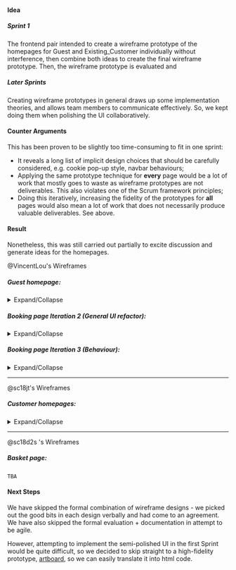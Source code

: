 #### Idea
##### Sprint 1
The frontend pair intended to create a wireframe prototype of the homepages for Guest and Existing_Customer individually without interference, then combine both ideas to create the final wireframe prototype. Then, the wireframe prototype is evaluated and

##### Later Sprints
Creating wireframe prototypes in general draws up some implementation theories, and allows team members to communicate effectively. So, we kept doing them when polishing the UI collaboratively.

#### Counter Arguments
This has been proven to be slightly too time-consuming to fit in one sprint:
* It reveals a long list of implicit design choices that should be carefully considered, e.g. cookie pop-up style, navbar behaviours;
* Applying the same prototype technique for **every** page would be a lot of work that mostly goes to waste as wireframe prototypes are not deliverables. This also violates one of the Scrum framework principles;
* Doing this iteratively, increasing the fidelity of the prototypes for **all** pages would also mean a lot of work that does not necessarily produce valuable deliverables. See above.

#### Result
Nonetheless, this was still carried out partially to excite discussion and generate ideas for the homepages.

@VincentLou's Wireframes
##### Guest homepage:
<details>
<summary>Expand/Collapse</summary>
![Wireframe_Guest_1](uploads/bd40d2be203cdb88edea49d64dcd854e/Wireframe_Guest_1.png)
![Wireframe_Guest_2](uploads/f76a526074d22b274869aae119cd7da2/Wireframe_Guest_2.png)
</details>

##### Booking page Iteration 2 (General UI refactor):
<details>
<summary>Expand/Collapse</summary>
![Booking_Iteration_2](uploads/9213347f2a30983577c4d8e26aaa5213/20200410_190226.jpg)
</details>

##### Booking page Iteration 3 (Behaviour):
<details>
<summary>Expand/Collapse</summary>
![Booking_Iteration_3](uploads/6d2421458d067c847e994f22105301b0/20200414_103312.jpg)
</details>

---

@sc18jt's Wireframes
##### Customer homepages:
<details>
<summary>Expand/Collapse</summary>
![The_Vertex-Homepage](uploads/f7c7cf24cc7221ea3672aceb1a01cbaf/The_Vertex-Homepage.jpg)
![The_Vertex-Homepage_Navbar](uploads/4380d0955414c7f5f1732bc11e8b806b/The_Vertex-Homepage_Navbar.png)
</details>

---

@sc18d2s 's Wireframes
##### Basket page:
`TBA`

#### Next Steps
We have skipped the formal combination of wireframe designs - we picked out the good bits in each design verbally and had come to an agreement. We have also skipped the formal evaluation + documentation in attempt to be agile.

However, attempting to implement the semi-polished UI in the first Sprint would be quite difficult, so we decided to skip straight to a high-fidelity prototype, [artboard](/Documentation/UI-Design/2-High-Fidelity/Artboard), so we can easily translate it into html code.
